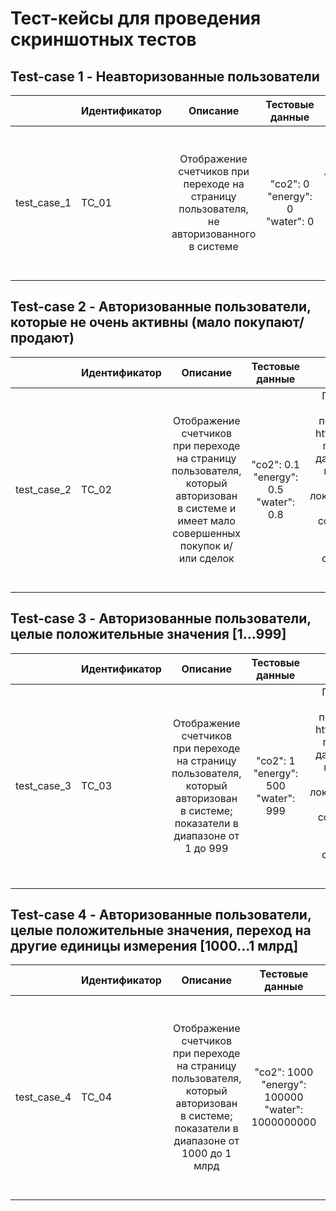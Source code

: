 # Тест-кейсы для проведения скриншотных тестов

## Test-case 1 - Неавторизованные пользователи

|             | Идентификатор |                                         Описание                                          |                          Тестовые данные                           |                                                 Шаги                                                  |                                              Ожидаемый результат                                               |
|:------------|:--------------|:-----------------------------------------------------------------------------------------:|:------------------------------------------------------------------:|:-----------------------------------------------------------------------------------------------------:|:--------------------------------------------------------------------------------------------------------------:|
| test_case_1 | TC_01         | Отображение счетчиков при переходе на страницу пользователя, не авторизованного в системе |              "co2": 0<br/>"energy": 0<br/>"water": 0               | Попасть на страницу, локализировать элемент, содержащий счетчики, сделать скриншоты каждого счетчика  |    Счетчики неактивны (серого цвета). Каждый счетчик с нулевым значением, т.е.:<br/>0 кг<br/>0 кВ*ч<br/>0 л    |  


## Test-case 2 - Авторизованные пользователи, которые не очень активны (мало покупают/продают)

|             | Идентификатор |                                                                 Описание                                                                 |                Тестовые данные                |                                                                                   Шаги                                                                                   |                                                 Ожидаемый результат                                                  |
|:------------|:--------------|:----------------------------------------------------------------------------------------------------------------------------------------:|:---------------------------------------------:|:------------------------------------------------------------------------------------------------------------------------------------------------------------------------:|:--------------------------------------------------------------------------------------------------------------------:|
| test_case_2 | TC_02         | Отображение счетчиков при переходе на страницу пользователя, который авторизован в системе и имеет мало совершенных покупок и/или сделок | "co2": 0.1<br/>"energy": 0.5<br/>"water": 0.8 | Попасть на страницу, перехватить http-запрос и подменить данные json'а моковыми данными, локализировать элемент, содержащий счетчики, сделать скриншоты каждого счетчика | Счетчики активны (черного цвета). Каждый счетчик с положительным значением, т.е.:<br/>0.1 кг<br/>0.2 кВ*ч<br/>0.08 л |  

## Test-case 3 - Авторизованные пользователи, целые положительные значения [1...999]

|             | Идентификатор |                                                            Описание                                                            |               Тестовые данные               |                                                                                   Шаги                                                                                   |                                                            Ожидаемый результат                                                             |
|:------------|:--------------|:------------------------------------------------------------------------------------------------------------------------------:|:-------------------------------------------:|:------------------------------------------------------------------------------------------------------------------------------------------------------------------------:|:------------------------------------------------------------------------------------------------------------------------------------------:|
| test_case_3 | TC_03         | Отображение счетчиков при переходе на страницу пользователя, который авторизован в системе; показатели в диапазоне от 1 до 999 | "co2": 1<br/>"energy": 500<br/>"water": 999 | Попасть на страницу, перехватить http-запрос и подменить данные json'а моковыми данными, локализировать элемент, содержащий счетчики, сделать скриншоты каждого счетчика | Счетчики активны (черного цвета). Каждый счетчик с положительным значением, единицы измерения те же, т.е.:<br/>1 кг<br/>500 кВ*ч<br/>999 л |  


## Test-case 4 - Авторизованные пользователи, целые положительные значения, переход на другие единицы измерения [1000...1 млрд]

|             | Идентификатор |                                                               Описание                                                               |                     Тестовые данные                      |                                                                                   Шаги                                                                                   |                                                  Ожидаемый результат                                                   |
|:------------|:--------------|:------------------------------------------------------------------------------------------------------------------------------------:|:--------------------------------------------------------:|:------------------------------------------------------------------------------------------------------------------------------------------------------------------------:|:----------------------------------------------------------------------------------------------------------------------:|
| test_case_4 | TC_04         | Отображение счетчиков при переходе на страницу пользователя, который авторизован в системе; показатели в диапазоне от 1000 до 1 млрд | "co2": 1000<br/>"energy": 100000<br/>"water": 1000000000 | Попасть на страницу, перехватить http-запрос и подменить данные json'а моковыми данными, локализировать элемент, содержащий счетчики, сделать скриншоты каждого счетчика |Счетчики активны (черного цвета). Каждый счетчик с положительным значением, т.е.:<br/>1 тонна<br/>100 мВ*ч<br/>1 млн м³ |  

